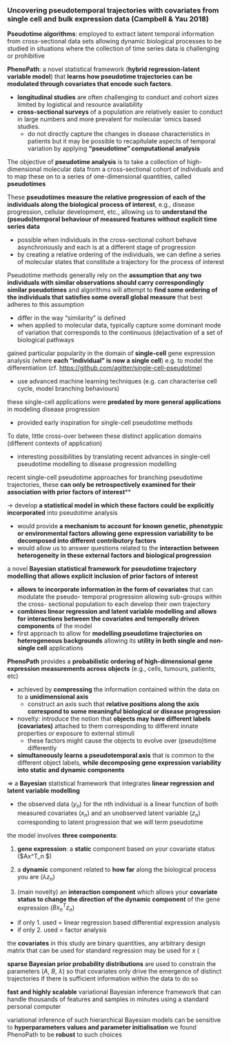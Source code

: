 ### Uncovering pseudotemporal trajectories with covariates from single cell and bulk expression data (Campbell & Yau 2018)



**Pseudotime algorithms**: employed to extract latent temporal information from cross-sectional data sets allowing dynamic biological processes to be studied in situations where the collection of time series data is challenging or prohibitive



**PhenoPath**: a novel statistical framework (**hybrid regression-latent variable model**) that **learns how pseudotime trajectories can be modulated through covariates that encode such factors**.



* **longitudinal studies** are often challenging to conduct and cohort sizes limited by logistical and resource availability
* **cross-sectional surveys** of a population are relatively easier to conduct in large numbers and more prevalent for molecular ‘omics based studies. 
  * do not directly capture the changes in disease characteristics in patients but it may be possible to recapitulate aspects of temporal variation by applying **“pseudotime” computational analysis**



The objective of **pseudotime analysis** is to take a collection of high-dimensional molecular data from a cross-sectional cohort of individuals and to map these on to a series of one-dimensional quantities, called **pseudotimes**



These **pseudotimes** **measure the relative progression of each of the individuals along the biological process of interest**, e.g., disease progression, cellular development, etc., allowing us to **understand the (pseudo)temporal behaviour of measured features without explicit time series data**

- possible when individuals in the cross-sectional cohort behave asynchronously and each is at a different stage of progression
- by creating a relative ordering of the individuals, we can define a series of molecular states that constitute a trajectory for the process of interest



Pseudotime methods generally rely on the **assumption that any two individuals with similar observations should carry correspondingly similar pseudotimes** and algorithms will attempt to **find some ordering of the individuals that satisfies some overall global measure** that best adheres to this assumption

- differ in the way “similarity” is defined
- when applied to molecular data, typically capture some dominant mode of variation that corresponds to the continuous (de)activation of a set of biological pathways



gained particular popularity in the domain of **single-cell** gene expression analysis (where **each “individual” is now a single cell**) e.g. to model the differentiation (cf. https://github.com/agitter/single-cell-pseudotime)

- use advanced machine learning techniques (e.g. can characterise cell cycle,  model branching behaviours)



these single-cell applications were **predated by more general applications** in modeling disease progression

- provided early inspiration for single-cell pseudotime methods



To date, little cross-over between these distinct application domains (different contexts of application)

- interesting possibilities by translating recent advances in single-cell pseudotime modelling to disease progression modelling

  



recent single-cell pseudotime approaches for branching pseudotime trajectories, these **can only be retrospectively examined for their association with prior factors of interest****

$\rightarrow$ develop **a statistical model in which these factors could be explicitly incorporated** into pseudotime analysis

- would provide **a mechanism to account for known genetic, phenotypic or environmental factors allowing gene expression variability to be decomposed into different contributory factors**
- would allow us to answer questions related to the **interaction between heterogeneity in these external factors and biological progression**



a novel **Bayesian statistical framework for pseudotime trajectory modelling that allows explicit inclusion of prior factors of interest**

- **allows to incorporate information in the form of covariates** that can modulate the pseudo- temporal progression allowing sub-groups within the cross- sectional population to each develop their own trajectory
- **combines linear regression and latent variable modelling and allows for interactions between the covariates and temporally driven components** of the model
- first approach to allow for **modelling pseudotime trajectories on heterogeneous backgrounds** allowing its **utility in both single and non-single cell** applications



**PhenoPath** provides a **probabilistic ordering of high-dimensional gene expression measurements across objects** (e.g., cells, tumours, patients, etc)

- achieved by **compressing** the information contained within the data on to a **unidimensional axis**
  - construct an axis such that **relative positions along the axis correspond to some meaningful biological or disease progression**
- novelty: introduce the notion that **objects may have different labels (covariates)** attached to them corresponding to different innate properties or exposure to external stimuli
  - these factors might cause the objects to evolve over (pseudo)time differently
-  **simultaneously learns a pseudotemporal axis** that is common to the different object labels, **while decomposing gene expression variability into static and dynamic components**

$\Rightarrow$ a **Bayesian** statistical framework that integrates **linear regression and latent variable modelling**

- the observed data ($y_n$) for the nth individual is a linear function of both measured covariates ($x_n$) and an unobserved latent variable ($z_n$) corresponding to latent progression that we will term pseudotime



the model involves **three components**:

1. **gene expression**:  a **static** component based on your covariate status ($Ax^T_n $)

2. a **dynamic** component related to **how far** along the biological process you are ($λz_n$)

3. (main novelty) an **interaction component** which allows your **covariate status to change the direction of the dynamic component** of the gene expression ($Bx^T_nz_n$)

   

* if only 1. used =  linear regression based differential expression analysis
* if only 2. used = factor analysis 



the **covariates** in this study are binary quantities, any arbitrary design matrix that can be used for standard regression may be used for $x$ (

**sparse Bayesian prior probability distributions** are used to constrain the parameters ($A$, $B$, $\lambda$) so that covariates only drive the emergence of distinct trajectories if there is sufficient information within the data to do so



**fast and highly scalable** variational Bayesian inference framework that can handle thousands of features and samples in minutes using a standard personal computer 



variational inference of such hierarchical Bayesian models can be sensitive to **hyperparameters values and parameter initialisation** we found PhenoPath to be **robust** to such choices 

